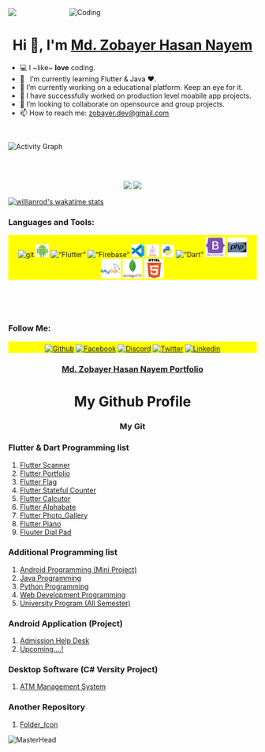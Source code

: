 <img src="https://komarev.com/ghpvc/?username=zobayerdev"> 

<img align="right" alt="Coding" width="380" src="https://cdn.dribbble.com/users/1059583/screenshots/4171367/coding-freak.gif">


<h1 align="center"> Hi 👋, I'm <a href="https://www.facebook.com/zobayerdev/">Md. Zobayer Hasan Nayem</a></h1>


- 💻 I ~like~ **love** coding.
- 🌱 &ensp;I’m currently learning Flutter & Java ❤️.
- 🔭 I’m currently working on a educational platform. Keep an eye for it.
- 👯 I have successfully worked on production level moabile app projects.
- 👯 I’m looking to collaborate on opensource and group projects.
- 📫 How to reach me: zobayer.dev@gmail.com
<br>



![Activity Graph](https://activity-graph.herokuapp.com/graph?username=zobayerdev&custom_title=zobayerdev's%20Contribution%20Graph&theme=gruvbox&bg_color=000FFE&hide_border=true&line=d1a01f&point=c58545)

<br>
<br>

<p align="center">
    <img width="49.5%" src="https://github-readme-stats.vercel.app/api?username=zobayerdev&show_icons=true&theme=gruvbox&hide_border=true" />
    <img width="49.5%" src="https://github-readme-streak-stats.herokuapp.com/?user=zobayerdev&theme=gruvbox&hide_border=true" />
</p>


<!-- ##################################################### -->
<!-- Waka Time application --> 
[![willianrod's wakatime stats](https://github-readme-stats.vercel.app/api/wakatime?username=zobayer1)](https://github.com/anuraghazra/github-readme-stats)
<!-- ##################################################### -->



<!-- ##################################################### -->
<!-- How many language use me --> 
### Languages and Tools:

<p align="center" style="background-color:yellow; padding-top:5px;">
<img src="https://www.vectorlogo.zone/logos/git-scm/git-scm-icon.svg" alt="git" width="40" height="40"/>
<img  alt="Android Studio" width="26px" src="https://raw.githubusercontent.com/github/explore/80688e429a7d4ef2fca1e82350fe8e3517d3494d/topics/android/android.png" />
<img  alt=“Flutter” width="26px" src="https://www.vectorlogo.zone/logos/flutterio/flutterio-icon.svg" />
<img  alt=“Firebase” width="26px" src="https://www.vectorlogo.zone/logos/firebase/firebase-icon.svg" />
<img  alt=“Github” width="26px" src="https://raw.githubusercontent.com/github/explore/80688e429a7d4ef2fca1e82350fe8e3517d3494d/topics/visual-studio-code/visual-studio-code.png" />
<img  alt="Java" width="26px" src="https://raw.githubusercontent.com/github/explore/80688e429a7d4ef2fca1e82350fe8e3517d3494d/topics/java/java.png" />
<img  alt="Python" width="26px" src="https://raw.githubusercontent.com/github/explore/80688e429a7d4ef2fca1e82350fe8e3517d3494d/topics/python/python.png" />
<img  alt=“Dart” width="26px" src="https://www.vectorlogo.zone/logos/dartlang/dartlang-icon.svg" />
<img  src="https://raw.githubusercontent.com/devicons/devicon/master/icons/bootstrap/bootstrap-plain-wordmark.svg" alt="bootstrap" width="40" height="40"/>
<img  src="https://raw.githubusercontent.com/devicons/devicon/master/icons/php/php-original.svg" alt="php" width="40" height="40"/>
<img  src="https://raw.githubusercontent.com/devicons/devicon/master/icons/mysql/mysql-original-wordmark.svg" alt="mysql" width="40" height="40"/>
<img  src="https://raw.githubusercontent.com/devicons/devicon/master/icons/mongodb/mongodb-original-wordmark.svg" alt="mongodb" width="40" height="40"/>
<img  src="https://raw.githubusercontent.com/devicons/devicon/master/icons/html5/html5-original-wordmark.svg" alt="html5" width="40" height="40"/>
</p>

<br /><br /><br />
<!-- ##################################################### -->



<!-- ##################################################### -->
<!-- Follow my social media --> 
### Follow Me:

<p align="center" style="background-color:yellow; padding-top:5px;">
 <a href="https://github.com/zobayerdev" target="blank"><img align="center" src="https://raw.githubusercontent.com/rahuldkjain/github-profile-readme-generator/master/src/images/icons/Social/github.svg" alt="Github" height="30" width="40" /></a>
 <a href="https://www.facebook.com/zobayerdev/" target="blank"><img align="center" src="https://raw.githubusercontent.com/rahuldkjain/github-profile-readme-generator/master/src/images/icons/Social/facebook.svg" alt="Facebook" height="30" width="40" /></a>
 <a href="https://discord.gg/zobayerdev#9312" target="blank"><img align="center" src="https://raw.githubusercontent.com/rahuldkjain/github-profile-readme-generator/master/src/images/icons/Social/discord.svg" alt="Discord" height="30" width="40" /></a>
 <a href="https://twitter.com/zobayerdev" target="blank"><img align="center" src="https://raw.githubusercontent.com/rahuldkjain/github-profile-readme-generator/master/src/images/icons/Social/twitter.svg" alt="Twitter" height="30" width="40" /></a>
<a href="https://www.linkedin.com/in/zobayerdev/" target="blank"><img align="center" src="https://raw.githubusercontent.com/rahuldkjain/github-profile-readme-generator/master/src/images/icons/Social/linked-in-alt.svg" alt="Linkedin" height="30" width="40" /></a>
</p>
<!-- ##################################################### -->




<!-- ############################################# -->
<!-- eikhane amar best project gulo thakbe -->
<!-- ############################################# -->

<h3 align="center">
  <a href="https://www.zobayer.trodev.com" target="_blank">Md. Zobayer Hasan Nayem Portfolio</a>
</h3>

<!-- ############################################# -->
<h1 align="center"> My Github Profile </h1>
<!-- ############################################# -->
    
<h3 align="center">
 My Git 
</h3>


<h3>
 Flutter & Dart Programming list
</h3>
<ol>
  <li>
    <a href="https://github.com/zobayerdev/Flutter_Scanner" target="_blank">Flutter Scanner</a>
  </li>
    <li>
    <a href="https://github.com/zobayerdev/Flutter_Portfolio" target="_blank">Flutter Portfolio</a>
  </li>
  <li>
    <a href="https://github.com/zobayerdev/Flutter_Flag" target="_blank">Flutter Flag</a>
  </li>
    <li>
    <a href="https://github.com/zobayerdev/Flutter_Stateful_Counter" target="_blank">Flutter Stateful Counter</a>
  </li>
  <li>
    <a href="https://github.com/zobayerdev/Flutter_Calculetor" target="_blank">Flutter Calcutor</a>
  </li>
    <li>
    <a href="https://github.com/zobayerdev/Flutter_Alphabate" target="_blank">Flutter Alphabate</a>
  </li>
  <li>
    <a href="https://github.com/zobayerdev/Flutter_Photo_Gallery" target="_blank">Flutter Photo_Gallery</a>
  </li>
    <li>
    <a href="https://github.com/zobayerdev/Flutter_Piano" target="_blank">Flutter Piano</a>
  </li>
  <li>
    <a href="https://github.com/zobayerdev/Flutter-Dail-Pad" target="_blank">Fluuter Dial Pad</a>
  </li>

</ol>
  
  
<h3>Additional Programming list </h3>

<ol>
  <li>
    <a href="https://github.com/zobayerdev/Android_apps" target="_blank">Android Programming (Mini Project)</a>
  </li>
    <li>
    <a href="https://github.com/zobayerdev/Java_Program" target="_blank">Java Programming</a>
  </li>
    <li>
    <a href="https://github.com/zobayerdev/Python_Program" target="_blank">Python Programming</a>
  </li>
  <li>
    <a href="https://github.com/zobayerdev/Web_Development" target="_blank">Web Development Programming</a>
  </li>
   <li>
    <a href="https://github.com/zobayerdev/Versity_Project_BUBT" target="_blank">University Program (All Semester)</a>
  </li>
</ol>
<!-- ##################################### -->


<!-- ##################################### -->
<h3>Android Application (Project) </h3>

<ol>
  <li>
    <a href="https://github.com/zobayerdev/Admission_Help_Desk" target="_blank">Admission Help Desk</a>
  </li>
   <li>
    <a href="" target="_blank">Upcoming....!</a>
  </li>
 </ol>
 
 
  <!-- ##################################### -->
<h3>Desktop Software (C# Versity Project)</h3>
<ol>
  <li>
    <a href="https://github.com/zobayerdev/ATM_Management_System" target="_blank">ATM Management System</a>
  </li>
 </ol>
 
 
 <!-- ##################################### -->
<h3>Another Repository</h3>
<ol>
  <li>
    <a href="https://github.com/zobayerdev/Folder_icon" target="_blank">Folder_Icon</a>
  </li>
 </ol>
 
 
 ![MasterHead](https://1.bp.blogspot.com/-7A4WynwLsMw/XbBpCXG8fHI/AAAAAAAAMt4/uOa1bpLskYgrwGbllhSu2SDj_Mig8SXJQCLcBGAsYHQ/s1600/2000_600px.gif)
